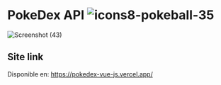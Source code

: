 # PokeDex API ![icons8-pokeball-35](https://user-images.githubusercontent.com/37419848/116335198-0d037800-a79c-11eb-8a72-993df27604c1.png)

![Screenshot (43)](https://user-images.githubusercontent.com/37419848/116171704-e297b900-a6ce-11eb-9b61-1bc887b04cf9.png)

Site link
------------------------------------------------------------------------------------------------

Disponible en: https://pokedex-vue-js.vercel.app/
